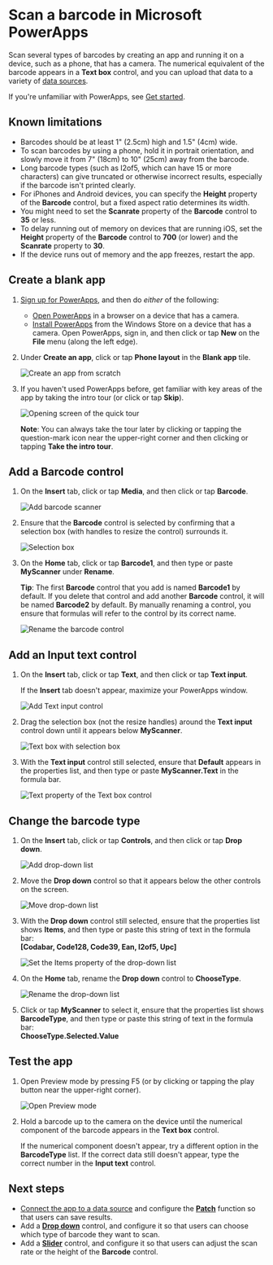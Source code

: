 <properties
    pageTitle="Scan a barcode | Microsoft PowerApps"
    description="Scan a variety of barcode types, such as UPC and Codabar"
    services=""
    suite="powerapps"
    documentationCenter="na"
    authors="aftowen"
    manager="erikre"
    editor=""
    tags=""/>

<tags
   ms.service="powerapps"
   ms.devlang="na"
   ms.topic="article"
   ms.tgt_pltfrm="na"
   ms.workload="na"
   ms.date="08/26/2016"
   ms.author="anneta"/>

# Scan a barcode in Microsoft PowerApps #
Scan several types of barcodes by creating an app and running it on a device, such as a phone, that has a camera. The numerical equivalent of the barcode appears in a **Text box** control, and you can upload that data to a variety of [data sources](connections-list.md).

If you're unfamiliar with PowerApps, see [Get started](getting-started.md).

## Known limitations ##
- Barcodes should be at least 1" (2.5cm) high and 1.5" (4cm) wide.
- To scan barcodes by using a phone, hold it in portrait orientation, and slowly move it from 7" (18cm) to 10" (25cm) away from the barcode.
- Long barcode types (such as I2of5, which can have 15 or more characters) can give truncated or otherwise incorrect results, especially if the barcode isn't printed clearly.
- For iPhones and Android devices, you can specify the **Height** property of the **Barcode** control, but a fixed aspect ratio determines its width.
- You might need to set the **Scanrate** property of the **Barcode** control to **35** or less.
- To delay running out of memory on devices that are running iOS, set the **Height** property of the **Barcode** control to **700** (or lower) and the **Scanrate** property to **30**.
- If the device runs out of memory and the app freezes, restart the app.

## Create a blank app ##
1. [Sign up for PowerApps](signup-for-powerapps.md), and then do *either* of the following:

	- [Open PowerApps](https://create.powerapps.com/api/start) in a browser on a device that has a camera.
	- [Install PowerApps](http://aka.ms/powerappsinstall) from the Windows Store on a device that has a camera. Open PowerApps, sign in, and then click or tap **New** on the **File** menu (along the left edge).

1. Under **Create an app**, click or tap **Phone layout** in the **Blank app** tile.

	![Create an app from scratch](./media/scan-barcode/create-from-blank.png)

1. If you haven't used PowerApps before, get familiar with key areas of the app by taking the intro tour (or click or tap **Skip**).

	![Opening screen of the quick tour](./media/scan-barcode/quick-tour.png)

	**Note**: You can always take the tour later by clicking or tapping the question-mark icon near the upper-right corner and then clicking or tapping **Take the intro tour**.

## Add a Barcode control ##
1. On the **Insert** tab, click or tap **Media**, and then click or tap **Barcode**.

	![Add barcode scanner](./media/scan-barcode/add-scanner.png)

1. Ensure that the **Barcode** control is selected by confirming that a selection box (with handles to resize the control) surrounds it.

	![Selection box](./media/scan-barcode/selection-box.png)

1. On the **Home** tab, click or tap **Barcode1**, and then type or paste **MyScanner** under **Rename**.

	**Tip**: The first **Barcode** control that you add is named **Barcode1** by default. If you delete that control and add another **Barcode** control, it will be named **Barcode2** by default. By manually renaming a control, you ensure that formulas will refer to the control by its correct name.

	![Rename the barcode control](./media/scan-barcode/rename-barcode.png)

## Add an Input text control ##
1. On the **Insert** tab, click or tap **Text**, and then click or tap **Text input**.

	If the **Insert** tab doesn't appear, maximize your PowerApps window.

	![Add Text input control](./media/scan-barcode/add-text-input.png)

1. Drag the selection box (not the resize handles) around the **Text input** control down until it appears below **MyScanner**.

	![Text box with selection box](./media/scan-barcode/move-input-text.png)

1. With the **Text input** control still selected, ensure that **Default** appears in the properties list, and then type or paste **MyScanner.Text** in the formula bar.

	![Text property of the Text box control](./media/scan-barcode/text-property.png)

## Change the barcode type ##
1. On the **Insert** tab, click or tap **Controls**, and then click or tap **Drop down**.

	![Add drop-down list](./media/scan-barcode/insert-dropdown.png)

1. Move the **Drop down** control so that it appears below the other controls on the screen.

	![Move drop-down list](./media/scan-barcode/move-dropdown.png)

1. With the **Drop down** control still selected, ensure that the properties list shows **Items**, and then type or paste this string of text in the formula bar:<br>
	**[Codabar, Code128, Code39, Ean, I2of5, Upc]**

	![Set the Items property of the drop-down list](./media/scan-barcode/items-property.png)

1. On the **Home** tab, rename the **Drop down** control to **ChooseType**.

	![Rename the drop-down list](./media/scan-barcode/rename-dropdown.png)

1. Click or tap **MyScanner** to select it, ensure that the properties list shows **BarcodeType**, and then type or paste this string of text in the formula bar:<br>
	**ChooseType.Selected.Value**

## Test the app ##
1. Open Preview mode by pressing F5 (or by clicking or tapping the play button near the upper-right corner).

	![Open Preview mode](./media/scan-barcode/open-preview.png)

1. Hold a barcode up to the camera on the device until the numerical component of the barcode appears in the **Text box** control.

	If the numerical component doesn't appear, try a different option in the **BarcodeType** list. If the correct data still doesn't appear, type the correct number in the **Input text** control.

## Next steps ##
- [Connect the app to a data source](add-data-connection.md) and configure the **[Patch](function-patch.md)** function so that users can save results.
- Add a **[Drop down](control-drop-down.md)** control, and configure it so that users can choose which type of barcode they want to scan.
- Add a **[Slider](control-slider.md)** control, and configure it so that users can adjust the scan rate or the height of the **Barcode** control.
